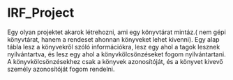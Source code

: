 # IRF_Project
Egy olyan projektet akarok létrehozni, ami egy könyvtárat mintáz.( nem gépi könyvtárat, hanem a rendeset ahonnan könyveket lehet kivenni).
Egy alap tábla lesz a könyvekről szóló információkra, lesz egy ahol a tagok lesznek nyilvántartva, és lesz egy ahol a könyvkölcsönzéseket fogom nyilvántartani. A könyvkölcsönzésekhez csak a könyvek azonosítóját, és a könyvet kivevő személy azonosítóját fogom rendelni.
